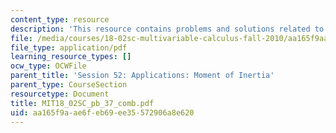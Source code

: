 ```yaml
---
content_type: resource
description: 'This resource contains problems and solutions related to moment of inertia. '
file: /media/courses/18-02sc-multivariable-calculus-fall-2010/aa165f9aae6feb69ee35572906a8e620_MIT18_02SC_pb_37_comb.pdf
file_type: application/pdf
learning_resource_types: []
ocw_type: OCWFile
parent_title: 'Session 52: Applications: Moment of Inertia'
parent_type: CourseSection
resourcetype: Document
title: MIT18_02SC_pb_37_comb.pdf
uid: aa165f9a-ae6f-eb69-ee35-572906a8e620
---
```

